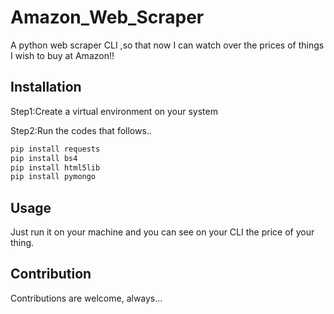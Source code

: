 # Amazon_Web_Scraper
A python web scraper CLI ,so that now I can watch over the prices of things I wish to buy at Amazon!!

## Installation
Step1:Create a virtual environment on your system

Step2:Run the codes that follows..
```bash
pip install requests
pip install bs4
pip install html5lib
pip install pymongo
```
## Usage
Just run it on your machine and you can see on your CLI the price of your thing.

## Contribution
Contributions are welcome, always...



